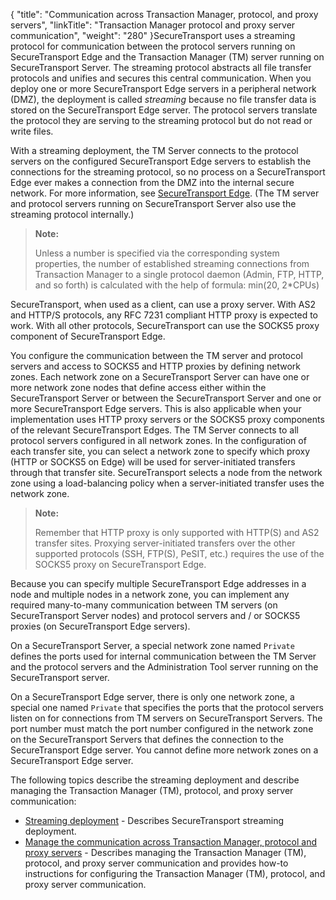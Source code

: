 {
    "title": "Communication across Transaction Manager, protocol, and proxy servers",
    "linkTitle": "Transaction Manager protocol and proxy server communication",
    "weight": "280"
}<span class="mc-variable axway_variables.Component_Short_Name variable">SecureTransport</span> uses a streaming protocol for communication between the protocol servers running on <span class="mc-variable axway_variables.Component_Short_Name variable">SecureTransport</span> Edge and the Transaction Manager (TM) server running on <span class="mc-variable axway_variables.Component_Short_Name variable">SecureTransport</span> Server. The streaming protocol abstracts all file transfer protocols and unifies and secures this central communication. When you deploy one or more <span class="mc-variable axway_variables.Component_Short_Name variable">SecureTransport</span> Edge servers in a peripheral network (DMZ), the deployment is called *streaming* because no file transfer data is stored on the <span class="mc-variable axway_variables.Component_Short_Name variable">SecureTransport</span> Edge server. The protocol servers translate the protocol they are serving to the streaming protocol but do not read or write files.

With a streaming deployment, the TM Server connects to the protocol servers on the configured <span class="mc-variable axway_variables.Component_Short_Name variable">SecureTransport</span> Edge servers to establish the connections for the streaming protocol, so no process on a <span class="mc-variable axway_variables.Component_Short_Name variable">SecureTransport</span> Edge ever makes a connection from the DMZ into the internal secure network. For more information, see <a href="../../overview/c_st_securetransport_edge" class="MCXref xref">SecureTransport Edge</a>. (The TM server and protocol servers running on <span class="mc-variable axway_variables.Component_Short_Name variable">SecureTransport</span> Server also use the streaming protocol internally.)

> **Note:**
>
> Unless a number is specified via the corresponding system properties, the number of established streaming connections from Transaction Manager to a single protocol daemon (Admin, FTP, HTTP, and so forth) is calculated with the help of formula: min(20, 2\*CPUs)

<span class="mc-variable suite_variables.SecureTransportName variable">SecureTransport</span>, when used as a client, can use a proxy server. With AS2 and HTTP/S protocols, any RFC 7231 compliant HTTP proxy is expected to work. With all other protocols, <span class="mc-variable suite_variables.SecureTransportName variable">SecureTransport</span> can use the SOCKS5 proxy component of <span class="mc-variable suite_variables.SecureTransportName variable">SecureTransport</span> Edge.

You configure the communication between the TM server and protocol servers and access to SOCKS5 and HTTP proxies by defining network zones. Each network zone on a <span class="mc-variable axway_variables.Component_Short_Name variable">SecureTransport</span> Server can have one or more network zone nodes that define access either within the <span class="mc-variable axway_variables.Component_Short_Name variable">SecureTransport</span> Server or between the <span class="mc-variable axway_variables.Component_Short_Name variable">SecureTransport</span> Server and one or more <span class="mc-variable axway_variables.Component_Short_Name variable">SecureTransport</span> Edge servers. This is also applicable when your implementation uses HTTP proxy servers or the SOCKS5 proxy components of the relevant <span class="mc-variable suite_variables.SecureTransportName variable">SecureTransport</span> Edges. The TM Server connects to all protocol servers configured in all network zones. In the configuration of each transfer site, you can select a network zone to specify which proxy (HTTP or SOCKS5 on Edge) will be used for server-initiated transfers through that transfer site. <span class="mc-variable axway_variables.Component_Short_Name variable">SecureTransport</span> selects a node from the network zone using a load-balancing policy when a server-initiated transfer uses the network zone.

> **Note:**
>
> Remember that HTTP proxy is only supported with HTTP(S) and AS2 transfer sites. Proxying server-initiated transfers over the other supported protocols (SSH, FTP(S), PeSIT, etc.) requires the use of the SOCKS5 proxy on SecureTransport Edge.

Because you can specify multiple <span class="mc-variable axway_variables.Component_Short_Name variable">SecureTransport</span> Edge addresses in a node and multiple nodes in a network zone, you can implement any required many-to-many communication between TM servers (on <span class="mc-variable axway_variables.Component_Short_Name variable">SecureTransport</span> Server nodes) and protocol servers and / or SOCKS5 proxies (on <span class="mc-variable axway_variables.Component_Short_Name variable">SecureTransport</span> Edge servers).

On a <span class="mc-variable axway_variables.Component_Short_Name variable">SecureTransport</span> Server, a special network zone named `Private` defines the ports used for internal communication between the TM Server and the protocol servers and the Administration Tool server running on the <span class="mc-variable axway_variables.Component_Short_Name variable">SecureTransport</span> server.

On a <span class="mc-variable axway_variables.Component_Short_Name variable">SecureTransport</span> Edge server, there is only one network zone, a special one named `Private` that specifies the ports that the protocol servers listen on for connections from TM servers on <span class="mc-variable axway_variables.Component_Short_Name variable">SecureTransport</span> Servers. The port number must match the port number configured in the network zone on the <span class="mc-variable axway_variables.Component_Short_Name variable">SecureTransport</span> Servers that defines the connection to the <span class="mc-variable axway_variables.Component_Short_Name variable">SecureTransport</span> Edge server. You cannot define more network zones on a <span class="mc-variable axway_variables.Component_Short_Name variable">SecureTransport</span> Edge server.

The following topics describe the streaming deployment and describe managing the Transaction Manager (TM), protocol, and proxy server communication:

-   <a href="#" class="MCXref xref">Streaming deployment</a> - Describes <span class="mc-variable suite_variables.SecureTransportName variable">SecureTransport</span> streaming deployment.
-   <a href="t_st_networkzones" class="MCXref xref">Manage the communication across Transaction Manager, protocol and proxy servers</a> - Describes managing the Transaction Manager (TM), protocol, and proxy server communication and provides how-to instructions for configuring the Transaction Manager (TM), protocol, and proxy server communication.
